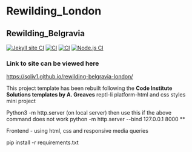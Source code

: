 # Rewilding_London
## Rewilding_Belgravia

[![Jekyll site CI](https://github.com/SOliv1/rewilding-london/actions/workflows/jekyll.yml/badge.svg)](https://github.com/SOliv1/rewilding-london/actions/workflows/jekyll.yml)
[![CI](https://github.com/SOliv1/rewilding-london/actions/workflows/blank.yml/badge.svg)](https://github.com/SOliv1/rewilding-london/actions/workflows/blank.yml)
[![CI](https://github.com/SOliv1/rewilding-london/actions/workflows/blank.yml/badge.svg)](https://github.com/SOliv1/rewilding-london/actions/workflows/blank.yml)
[![Node.js CI](https://github.com/SOliv1/rewilding-london/actions/workflows/node.js.yml/badge.svg?branch=master&event=schedule)](https://github.com/SOliv1/rewilding-london/actions/workflows/node.js.yml)

### Link to site can be viewed here

  https://soliv1.github.io/rewilding-belgravia-london/

This project template has been rebuilt following the **Code Institute Solutions
templates by A. Greaves**
reptl-li platform-html and css styles mini project

Python3 -m http.server (on local server)
then use this
if the above command does not work
python -m http.server --bind 127.0.0.1 8000
**

Frontend - using html, css and responsive media queries

pip install -r requirements.txt
